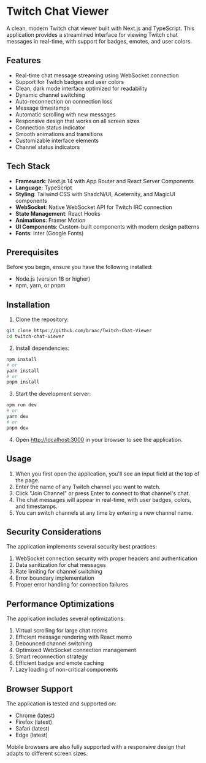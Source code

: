 # Twitch Chat Viewer

A clean, modern Twitch chat viewer built with Next.js and TypeScript. This application provides a streamlined interface for viewing Twitch chat messages in real-time, with support for badges, emotes, and user colors.

## Features

- Real-time chat message streaming using WebSocket connection
- Support for Twitch badges and user colors
- Clean, dark mode interface optimized for readability
- Dynamic channel switching
- Auto-reconnection on connection loss
- Message timestamps
- Automatic scrolling with new messages
- Responsive design that works on all screen sizes
- Connection status indicator
- Smooth animations and transitions
- Customizable interface elements
- Channel status indicators

## Tech Stack

- **Framework**: Next.js 14 with App Router and React Server Components
- **Language**: TypeScript
- **Styling**: Tailwind CSS with ShadcN/UI, Aceternity, and MagicUI components
- **WebSocket**: Native WebSocket API for Twitch IRC connection
- **State Management**: React Hooks
- **Animations**: Framer Motion
- **UI Components**: Custom-built components with modern design patterns
- **Fonts**: Inter (Google Fonts)

## Prerequisites

Before you begin, ensure you have the following installed:
- Node.js (version 18 or higher)
- npm, yarn, or pnpm

## Installation

1. Clone the repository:
```bash
git clone https://github.com/braac/Twitch-Chat-Viewer
cd twitch-chat-viewer
```

2. Install dependencies:
```bash
npm install
# or
yarn install
# or
pnpm install
```

3. Start the development server:
```bash
npm run dev
# or
yarn dev
# or
pnpm dev
```

4. Open [http://localhost:3000](http://localhost:3000) in your browser to see the application.

## Usage

1. When you first open the application, you'll see an input field at the top of the page.
2. Enter the name of any Twitch channel you want to watch.
3. Click "Join Channel" or press Enter to connect to that channel's chat.
4. The chat messages will appear in real-time, with user badges, colors, and timestamps.
5. You can switch channels at any time by entering a new channel name.

## Security Considerations

The application implements several security best practices:

1. WebSocket connection security with proper headers and authentication
2. Data sanitization for chat messages
3. Rate limiting for channel switching
4. Error boundary implementation
5. Proper error handling for connection failures

## Performance Optimizations

The application includes several optimizations:

1. Virtual scrolling for large chat rooms
2. Efficient message rendering with React memo
3. Debounced channel switching
4. Optimized WebSocket connection management
5. Smart reconnection strategy
6. Efficient badge and emote caching
7. Lazy loading of non-critical components

## Browser Support

The application is tested and supported on:
- Chrome (latest)
- Firefox (latest)
- Safari (latest)
- Edge (latest)

Mobile browsers are also fully supported with a responsive design that adapts to different screen sizes.